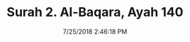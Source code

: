 ---
title       : "Surah 2. Al-Baqara, Ayah 140"
date        : 7/25/2018 2:46:18 PM
draft       : false
type        : "quran"
layout      : "compare"
BookCode    : "CMP"
SurahNumber : "2"
AyahNumber  : "140"
TotalAyah   : "286"
---